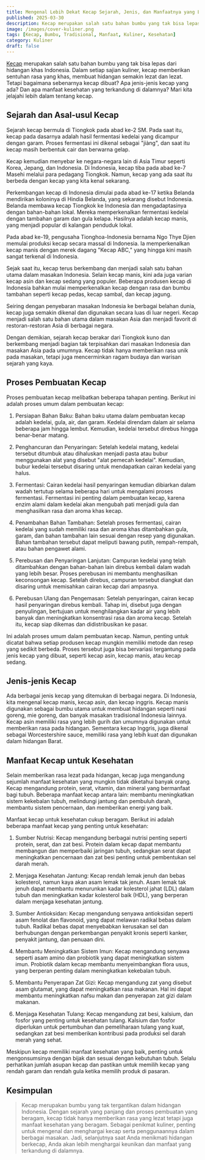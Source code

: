 ```yaml
---
title: Mengenal Lebih Dekat Kecap Sejarah, Jenis, dan Manfaatnya yang Luar Biasa
published: 2025-03-30
description: Kecap merupakan salah satu bahan bumbu yang tak bisa lepas dari hidangan khas Indonesia.Kecap merupakan salah satu bahan bumbu yang tak bisa lepas dari hidangan khas Indonesia.
image: /images/cover-kuliner.png
tags: [Kecap, Bumbu, Tradisional, Manfaat, Kuliner, Kesehatan]
category: Kuliner
draft: false
---
```


[Kecap](https://id.m.wikipedia.org/wiki/Kecap) merupakan salah satu bahan bumbu yang tak bisa lepas dari hidangan khas Indonesia.  Dalam setiap sajian kuliner, kecap memberikan sentuhan rasa yang khas, membuat hidangan semakin lezat dan lezat. Tetapi bagaimana sebenarnya kecap dibuat? Apa jenis-jenis kecap yang ada? Dan apa manfaat kesehatan yang terkandung di dalamnya? Mari kita jelajahi lebih dalam tentang kecap.

## Sejarah dan Asal-usul Kecap 

Sejarah kecap bermula di Tiongkok pada abad ke-2 SM. Pada saat itu, kecap pada dasarnya adalah hasil fermentasi kedelai yang dicampur dengan garam. Proses fermentasi ini dikenal sebagai "jiàng", dan saat itu kecap masih berbentuk cair dan berwarna gelap.

Kecap kemudian menyebar ke negara-negara lain di Asia Timur seperti Korea, Jepang, dan Indonesia. Di Indonesia, kecap tiba pada abad ke-7 Masehi melalui para pedagang Tiongkok. Namun, kecap yang ada saat itu berbeda dengan kecap yang kita kenal sekarang.

Perkembangan kecap di Indonesia dimulai pada abad ke-17 ketika Belanda mendirikan koloninya di Hindia Belanda, yang sekarang disebut Indonesia. Belanda membawa kecap Tiongkok ke Indonesia dan mengadaptasinya dengan bahan-bahan lokal. Mereka memperkenalkan fermentasi kedelai dengan tambahan garam dan gula kelapa. Hasilnya adalah kecap manis, yang menjadi popular di kalangan penduduk lokal.

Pada abad ke-19, pengusaha Tionghoa-Indonesia bernama Ngo Thye Djien memulai produksi kecap secara massal di Indonesia. Ia memperkenalkan kecap manis dengan merek dagang "Kecap ABC," yang hingga kini masih sangat terkenal di Indonesia.

Sejak saat itu, kecap terus berkembang dan menjadi salah satu bahan utama dalam masakan Indonesia. Selain kecap manis, kini ada juga varian kecap asin dan kecap sedang yang populer. Beberapa produsen kecap di Indonesia bahkan mulai memperkenalkan kecap dengan rasa dan bumbu tambahan seperti kecap pedas, kecap sambal, dan kecap jagung.

Seiring dengan penyebaran masakan Indonesia ke berbagai belahan dunia, kecap juga semakin dikenal dan digunakan secara luas di luar negeri. Kecap menjadi salah satu bahan utama dalam masakan Asia dan menjadi favorit di restoran-restoran Asia di berbagai negara.

Dengan demikian, sejarah kecap berakar dari Tiongkok kuno dan berkembang menjadi bagian tak terpisahkan dari masakan Indonesia dan masakan Asia pada umumnya. Kecap tidak hanya memberikan rasa unik pada masakan, tetapi juga mencerminkan ragam budaya dan warisan sejarah yang kaya.

## Proses Pembuatan Kecap

Proses pembuatan kecap melibatkan beberapa tahapan penting. Berikut ini adalah proses umum dalam pembuatan kecap:

1. Persiapan Bahan Baku: Bahan baku utama dalam pembuatan kecap adalah kedelai, gula, air, dan garam. Kedelai direndam dalam air selama beberapa jam hingga lembut. Kemudian, kedelai tersebut direbus hingga benar-benar matang.

2. Penghancuran dan Penyaringan: Setelah kedelai matang, kedelai tersebut ditumbuk atau dihaluskan menjadi pasta atau bubur menggunakan alat yang disebut "alat pemecah kedelai". Kemudian, bubur kedelai tersebut disaring untuk mendapatkan cairan kedelai yang halus.

3. Fermentasi: Cairan kedelai hasil penyaringan kemudian dibiarkan dalam wadah tertutup selama beberapa hari untuk mengalami proses fermentasi. Fermentasi ini penting dalam pembuatan kecap, karena enzim alami dalam kedelai akan mengubah pati menjadi gula dan menghasilkan rasa dan aroma khas kecap.

4. Penambahan Bahan Tambahan: Setelah proses fermentasi, cairan kedelai yang sudah memiliki rasa dan aroma khas ditambahkan gula, garam, dan bahan tambahan lain sesuai dengan resep yang digunakan. Bahan tambahan tersebut dapat meliputi bawang putih, rempah-rempah, atau bahan pengawet alami.

5. Perebusan dan Penyaringan Lanjutan: Campuran kedelai yang telah ditambahkan dengan bahan-bahan lain direbus kembali dalam wadah yang lebih besar. Proses perebusan ini membantu menghasilkan keconsongan kecap. Setelah direbus, campuran tersebut diangkat dan disaring untuk memisahkan cairan kecap dari ampasnya.

6. Perebusan Ulang dan Pengemasan: Setelah penyaringan, cairan kecap hasil penyaringan direbus kembali. Tahap ini, disebut juga dengan penyulingan, bertujuan untuk menghilangkan kadar air yang lebih banyak dan meningkatkan konsentrasi rasa dan aroma kecap. Setelah itu, kecap siap dikemas dan didistribusikan ke pasar.

Ini adalah proses umum dalam pembuatan kecap. Namun, penting untuk dicatat bahwa setiap produsen kecap mungkin memiliki metode dan resep yang sedikit berbeda. Proses tersebut juga bisa bervariasi tergantung pada jenis kecap yang dibuat, seperti kecap asin, kecap manis, atau kecap sedang.

## Jenis-jenis Kecap

Ada berbagai jenis kecap yang ditemukan di berbagai negara. Di Indonesia, kita mengenal kecap manis, kecap asin, dan kecap inggris. Kecap manis digunakan sebagai bumbu utama untuk membuat hidangan seperti nasi goreng, mie goreng, dan banyak masakan tradisional Indonesia lainnya. Kecap asin memiliki rasa yang lebih gurih dan umumnya digunakan untuk memberikan rasa pada hidangan. Sementara kecap Inggris, juga dikenal sebagai Worcestershire sauce, memiliki rasa yang lebih kuat dan digunakan dalam hidangan Barat.

## Manfaat Kecap untuk Kesehatan

Selain memberikan rasa lezat pada hidangan, kecap juga mengandung sejumlah manfaat kesehatan yang mungkin tidak diketahui banyak orang. Kecap mengandung protein, serat, vitamin, dan mineral yang bermanfaat bagi tubuh. Beberapa manfaat kecap antara lain: membantu meningkatkan sistem kekebalan tubuh, melindungi jantung dan pembuluh darah, membantu sistem pencernaan, dan memberikan energi yang baik.

Manfaat kecap untuk kesehatan cukup beragam. Berikut ini adalah beberapa manfaat kecap yang penting untuk kesehatan:

1. Sumber Nutrisi: Kecap mengandung berbagai nutrisi penting seperti protein, serat, dan zat besi. Protein dalam kecap dapat membantu membangun dan memperbaiki jaringan tubuh, sedangkan serat dapat meningkatkan pencernaan dan zat besi penting untuk pembentukan sel darah merah.

2. Menjaga Kesehatan Jantung: Kecap rendah lemak jenuh dan bebas kolesterol, namun kaya akan asam lemak tak jenuh. Asam lemak tak jenuh dapat membantu menurunkan kadar kolesterol jahat (LDL) dalam tubuh dan meningkatkan kadar kolesterol baik (HDL), yang berperan dalam menjaga kesehatan jantung.

3. Sumber Antioksidan: Kecap mengandung senyawa antioksidan seperti asam fenolat dan flavonoid, yang dapat melawan radikal bebas dalam tubuh. Radikal bebas dapat menyebabkan kerusakan sel dan berhubungan dengan perkembangan penyakit kronis seperti kanker, penyakit jantung, dan penuaan dini.

4. Membantu Meningkatkan Sistem Imun: Kecap mengandung senyawa seperti asam amino dan probiotik yang dapat meningkatkan sistem imun. Probiotik dalam kecap membantu menyeimbangkan flora usus, yang berperan penting dalam meningkatkan kekebalan tubuh.

5. Membantu Penyerapan Zat Gizi: Kecap mengandung zat yang disebut asam glutamat, yang dapat meningkatkan rasa makanan. Hal ini dapat membantu meningkatkan nafsu makan dan penyerapan zat gizi dalam makanan.

6. Menjaga Kesehatan Tulang: Kecap mengandung zat besi, kalsium, dan fosfor yang penting untuk kesehatan tulang. Kalsium dan fosfor diperlukan untuk pertumbuhan dan pemeliharaan tulang yang kuat, sedangkan zat besi memberikan kontribusi pada produksi sel darah merah yang sehat.

Meskipun kecap memiliki manfaat kesehatan yang baik, penting untuk mengonsumsinya dengan bijak dan sesuai dengan kebutuhan tubuh. Selalu perhatikan jumlah asupan kecap dan pastikan untuk memilih kecap yang rendah garam dan rendah gula ketika memilih produk di pasaran.

## Kesimpulan

> Kecap merupakan bumbu yang tak tergantikan dalam hidangan Indonesia. Dengan sejarah yang panjang dan proses pembuatan yang beragam, kecap tidak hanya memberikan rasa yang lezat tetapi juga manfaat kesehatan yang beragam. Sebagai penikmat kuliner, penting untuk mengenal dan menghargai kecap serta penggunaannya dalam berbagai masakan. Jadi, selanjutnya saat Anda menikmati hidangan berkecap, Anda akan lebih menghargai keunikan dan manfaat yang terkandung di dalamnya.
